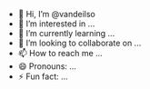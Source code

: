 - 👋 Hi, I’m @vandeilso
- 👀 I’m interested in ...
- 🌱 I’m currently learning ...
- 💞️ I’m looking to collaborate on ...
- 📫 How to reach me ...
- 😄 Pronouns: ...
- ⚡ Fun fact: ...

<!---
vandeilso/vandeilso is a ✨ special ✨ repository because its `README.md` (this file) appears on your GitHub profile.
You can click the Preview link to take a look at your changes.
--->
